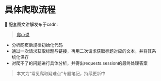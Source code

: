 # 具体爬取流程

🔗 配套图文讲解发布于csdn:
> [爬小说](https://blog.csdn.net/2401_87328929/article/details/148074149)

- 分析网页后规律初始化代码
- 通过一次请求获取标题与链接，再用二次请求获取标题对应的文本，并将其系统化保存
- 对爬不了的问题进行具体分析，并得出requests.session的最终处理答案

> 本文为“常见爬取疑难点”专题笔记，持续更新中